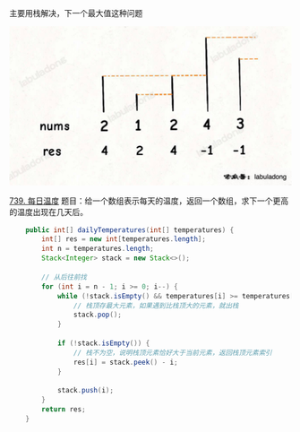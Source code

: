 主要用栈解决，下一个最大值这种问题

![img.png](src/singlestack.png)

[739. 每日温度](https://leetcode.cn/problems/daily-temperatures/)
题目：给一个数组表示每天的温度，返回一个数组，求下一个更高的温度出现在几天后。

```java
    public int[] dailyTemperatures(int[] temperatures) {
        int[] res = new int[temperatures.length];
        int n = temperatures.length;
        Stack<Integer> stack = new Stack<>();

        // 从后往前找
        for (int i = n - 1; i >= 0; i--) {
            while (!stack.isEmpty() && temperatures[i] >= temperatures[stack.peek()]) {
                // 栈顶存最大元素，如果遇到比栈顶大的元素，就出栈
                stack.pop();
            }

            if (!stack.isEmpty()) {
                // 栈不为空，说明栈顶元素恰好大于当前元素，返回栈顶元素索引
                res[i] = stack.peek() - i;
            }

            stack.push(i);
        }
        return res;
    }
```
